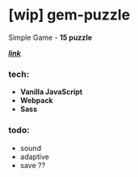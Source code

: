 # [wip] gem-puzzle

Simple Game - **15 puzzle**

[**_link_**](https://gem-puzzle-psi.vercel.app/)

### tech:

- **Vanilla JavaScript**
- **Webpack**
- **Sass**

### todo:

- sound
- adaptive
- save ??
